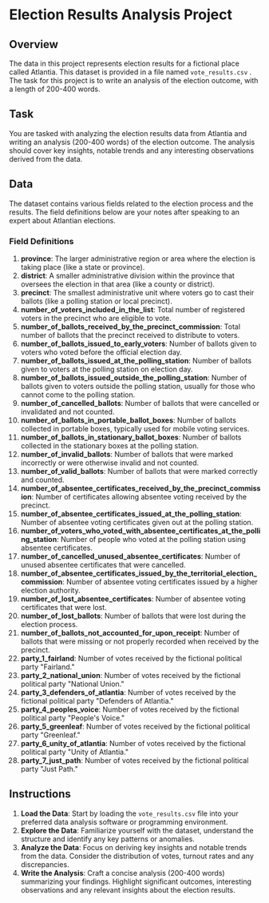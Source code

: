 # Election Results Analysis Project

## Overview

The data in this project represents election results for a fictional place called Atlantia. This dataset is provided in a file named `vote_results.csv` . The task for this project is to write an analysis of the election outcome, with a length of 200-400 words.

## Task

You are tasked with analyzing the election results data from Atlantia and writing an analysis (200-400 words) of the election outcome. The analysis should cover key insights, notable trends and any interesting observations derived from the data.

## Data

The dataset contains various fields related to the election process and the results. The field definitions below are your notes after speaking to an expert about Atlantian elections.

### Field Definitions

01. **province**: The larger administrative region or area where the election is taking place (like a state or province).
02. **district**: A smaller administrative division within the province that oversees the election in that area (like a county or district).
03. **precinct**: The smallest administrative unit where voters go to cast their ballots (like a polling station or local precinct).
04. **number_of_voters_included_in_the_list**: Total number of registered voters in the precinct who are eligible to vote.
05. **number_of_ballots_received_by_the_precinct_commission**: Total number of ballots that the precinct received to distribute to voters.
06. **number_of_ballots_issued_to_early_voters**: Number of ballots given to voters who voted before the official election day.
07. **number_of_ballots_issued_at_the_polling_station**: Number of ballots given to voters at the polling station on election day.
08. **number_of_ballots_issued_outside_the_polling_station**: Number of ballots given to voters outside the polling station, usually for those who cannot come to the polling station.
09. **number_of_cancelled_ballots**: Number of ballots that were cancelled or invalidated and not counted.
10. **number_of_ballots_in_portable_ballot_boxes**: Number of ballots collected in portable boxes, typically used for mobile voting services.
11. **number_of_ballots_in_stationary_ballot_boxes**: Number of ballots collected in the stationary boxes at the polling station.
12. **number_of_invalid_ballots**: Number of ballots that were marked incorrectly or were otherwise invalid and not counted.
13. **number_of_valid_ballots**: Number of ballots that were marked correctly and counted.
14. **number_of_absentee_certificates_received_by_the_precinct_commission**: Number of certificates allowing absentee voting received by the precinct.
15. **number_of_absentee_certificates_issued_at_the_polling_station**: Number of absentee voting certificates given out at the polling station.
16. **number_of_voters_who_voted_with_absentee_certificates_at_the_polling_station**: Number of people who voted at the polling station using absentee certificates.
17. **number_of_cancelled_unused_absentee_certificates**: Number of unused absentee certificates that were cancelled.
18. **number_of_absentee_certificates_issued_by_the_territorial_election_commission**: Number of absentee voting certificates issued by a higher election authority.
19. **number_of_lost_absentee_certificates**: Number of absentee voting certificates that were lost.
20. **number_of_lost_ballots**: Number of ballots that were lost during the election process.
21. **number_of_ballots_not_accounted_for_upon_receipt**: Number of ballots that were missing or not properly recorded when received by the precinct.
22. **party_1_fairland**: Number of votes received by the fictional political party "Fairland."
23. **party_2_national_union**: Number of votes received by the fictional political party "National Union."
24. **party_3_defenders_of_atlantia**: Number of votes received by the fictional political party "Defenders of Atlantia."
25. **party_4_peoples_voice**: Number of votes received by the fictional political party "People's Voice."
26. **party_5_greenleaf**: Number of votes received by the fictional political party "Greenleaf."
27. **party_6_unity_of_atlantia**: Number of votes received by the fictional political party "Unity of Atlantia."
28. **party_7_just_path**: Number of votes received by the fictional political party "Just Path."

## Instructions

01. **Load the Data**: Start by loading the `vote_results.csv` file into your preferred data analysis software or programming environment.
02. **Explore the Data**: Familiarize yourself with the dataset, understand the structure and identify any key patterns or anomalies.
03. **Analyze the Data**: Focus on deriving key insights and notable trends from the data. Consider the distribution of votes, turnout rates and any discrepancies.
04. **Write the Analysis**: Craft a concise analysis (200-400 words) summarizing your findings. Highlight significant outcomes, interesting observations and any relevant insights about the election results.

